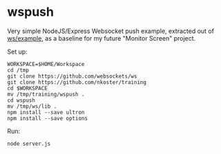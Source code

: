# wspush

Very simple NodeJS/Express Websocket push example, extracted out of [ws/example](https://github.com/websockets/ws/tree/master/examples/serverstats), as a baseline for my future "Monitor Screen" project.

Set up:

    WORKSPACE=$HOME/Workspace
    cd /tmp
    git clone https://github.com/websockets/ws
    git clone https://github.com/nkoster/training
    cd $WORKSPACE
    mv /tmp/training/wspush .
    cd wspush
    mv /tmp/ws/lib .
    npm install --save ultron
    npm install --save options

Run:

    node server.js
